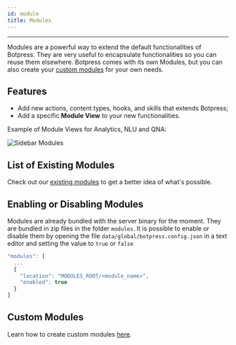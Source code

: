 ```yaml
---
id: module
title: Modules
---
```


--------------------

Modules are a powerful way to extend the default functionalities of Botpress. They are very useful to encapsulate functionalities so you can reuse them elsewhere. Botpress comes with its own Modules, but you can also create your [custom modules](/docs/main/module) for your own needs.

## Features

- Add new actions, content types, hooks, and skills that extends Botpress;
- Add a specific **Module View** to your new functionalities.

Example of Module Views for Analytics, NLU and QNA:

![Sidebar Modules](/assets/modules-views.gif)

## List of Existing Modules

Check out our [existing modules](https://github.com/botpress/botpress/tree/master/modules) to get a better idea of what's possible.

## Enabling or Disabling Modules

Modules are already bundled with the server binary for the moment. They are bundled in zip files in the folder `modules`. It is possible to enable or disable them by opening the file `data/global/botpress.config.json` in a text editor and setting the value to `true` or `false`

```js
"modules": [
  ...
  {
    "location": "MODULES_ROOT/<module_name>",
    "enabled": true
  }
]
```

## Custom Modules

Learn how to create custom modules [here](../advanced/custom-module).
